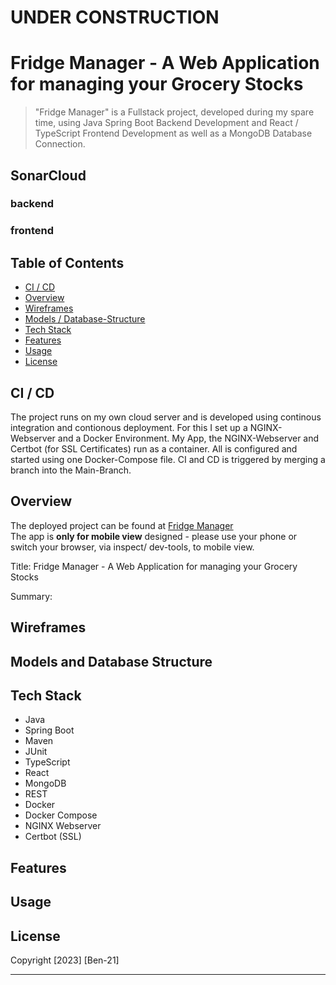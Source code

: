 # UNDER CONSTRUCTION
# Fridge Manager - A Web Application for managing your Grocery Stocks

  
> "Fridge Manager" is a Fullstack project, developed during my spare time, using Java Spring Boot Backend Development and React / TypeScript Frontend Development as well as a MongoDB Database Connection.

## SonarCloud
### backend


### frontend



## Table of Contents

- [CI / CD](#ci--cd)
- [Overview](#overview)
- [Wireframes](#wireframes)
- [Models / Database-Structure](#models-and-database-structure)
- [Tech Stack](#tech-stack)
- [Features](#features)
- [Usage](#usage)
- [License](#license)

## CI / CD
The project runs on my own cloud server and is developed using continous integration and contionous deployment. For this I set up a  NGINX-Webserver and a Docker Environment. My App, the NGINX-Webserver and Certbot (for SSL Certificates) run as a container. All is configured and started using one Docker-Compose file. 
CI and CD is triggered by merging a branch into the Main-Branch.

## Overview

The deployed project can be found at [Fridge Manager](https://fridge-manager.schaefer-inet.de)  
The app is **only for mobile view** designed - please use your phone or switch your browser, via inspect/ dev-tools, to mobile view.

Title: Fridge Manager - A Web Application for managing your Grocery Stocks

Summary:


## Wireframes


## Models and Database Structure






## Tech Stack

- Java
- Spring Boot
- Maven
- JUnit
- TypeScript
- React
- MongoDB
- REST
- Docker
- Docker Compose
- NGINX Webserver
- Certbot (SSL)

## Features


## Usage


## License

Copyright [2023] [Ben-21]

---

